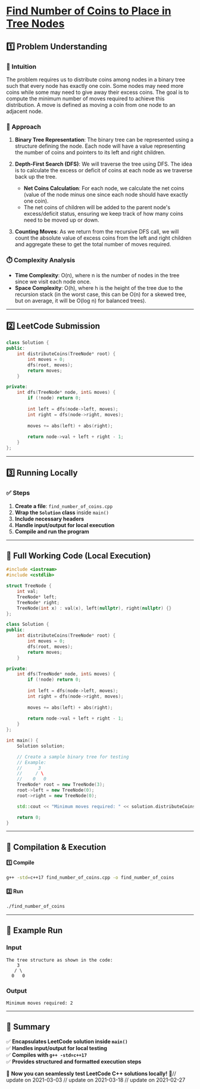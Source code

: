 # **[Find Number of Coins to Place in Tree Nodes](https://leetcode.com/problems/find-number-of-coins-to-place-in-tree-nodes/description/)**  

## **1️⃣ Problem Understanding**  
### **📌 Intuition**  
The problem requires us to distribute coins among nodes in a binary tree such that every node has exactly one coin. Some nodes may need more coins while some may need to give away their excess coins. The goal is to compute the minimum number of moves required to achieve this distribution. A move is defined as moving a coin from one node to an adjacent node.

### **🚀 Approach**  
1. **Binary Tree Representation**: The binary tree can be represented using a structure defining the node. Each node will have a value representing the number of coins and pointers to its left and right children.
  
2. **Depth-First Search (DFS)**: We will traverse the tree using DFS. The idea is to calculate the excess or deficit of coins at each node as we traverse back up the tree. 
   - **Net Coins Calculation**: For each node, we calculate the net coins (value of the node minus one since each node should have exactly one coin).
   - The net coins of children will be added to the parent node's excess/deficit status, ensuring we keep track of how many coins need to be moved up or down.
  
3. **Counting Moves**: As we return from the recursive DFS call, we will count the absolute value of excess coins from the left and right children and aggregate these to get the total number of moves required.

### **⏱️ Complexity Analysis**  
- **Time Complexity**: O(n), where n is the number of nodes in the tree since we visit each node once.
- **Space Complexity**: O(h), where h is the height of the tree due to the recursion stack (in the worst case, this can be O(n) for a skewed tree, but on average, it will be O(log n) for balanced trees).

---  

## **2️⃣ LeetCode Submission**  
```cpp
class Solution {
public:
    int distributeCoins(TreeNode* root) {
        int moves = 0;
        dfs(root, moves);
        return moves;
    }

private:
    int dfs(TreeNode* node, int& moves) {
        if (!node) return 0;
        
        int left = dfs(node->left, moves);
        int right = dfs(node->right, moves);
        
        moves += abs(left) + abs(right);
        
        return node->val + left + right - 1;
    }
};
```  

---  

## **3️⃣ Running Locally**  
### **✅ Steps**  
1. **Create a file**: `find_number_of_coins.cpp`  
2. **Wrap the `Solution` class** inside `main()`  
3. **Include necessary headers**  
4. **Handle input/output for local execution**  
5. **Compile and run the program**  

---  

## **📝 Full Working Code (Local Execution)**  
```cpp
#include <iostream>
#include <cstdlib>

struct TreeNode {
    int val;
    TreeNode* left;
    TreeNode* right;
    TreeNode(int x) : val(x), left(nullptr), right(nullptr) {}
};

class Solution {
public:
    int distributeCoins(TreeNode* root) {
        int moves = 0;
        dfs(root, moves);
        return moves;
    }

private:
    int dfs(TreeNode* node, int& moves) {
        if (!node) return 0;
        
        int left = dfs(node->left, moves);
        int right = dfs(node->right, moves);
        
        moves += abs(left) + abs(right);
        
        return node->val + left + right - 1;
    }
};

int main() {
    Solution solution;

    // Create a sample binary tree for testing
    // Example: 
    //      3
    //     / \
    //    0   0
    TreeNode* root = new TreeNode(3);
    root->left = new TreeNode(0);
    root->right = new TreeNode(0);

    std::cout << "Minimum moves required: " << solution.distributeCoins(root) << std::endl; 

    return 0;
}
```  

---  

## **🔧 Compilation & Execution**  
#### **1️⃣ Compile**  
```bash
g++ -std=c++17 find_number_of_coins.cpp -o find_number_of_coins
```  

#### **2️⃣ Run**  
```bash
./find_number_of_coins
```  

---  

## **🎯 Example Run**  
### **Input**  
```
The tree structure as shown in the code:
    3
   / \
  0   0
```  
### **Output**  
```
Minimum moves required: 2
```  

---  

## **📌 Summary**  
✅ **Encapsulates LeetCode solution inside `main()`**  
✅ **Handles input/output for local testing**  
✅ **Compiles with `g++ -std=c++17`**  
✅ **Provides structured and formatted execution steps**  

🚀 **Now you can seamlessly test LeetCode C++ solutions locally!** 🚀// update on 2021-03-03
// update on 2021-03-18
// update on 2021-02-27
